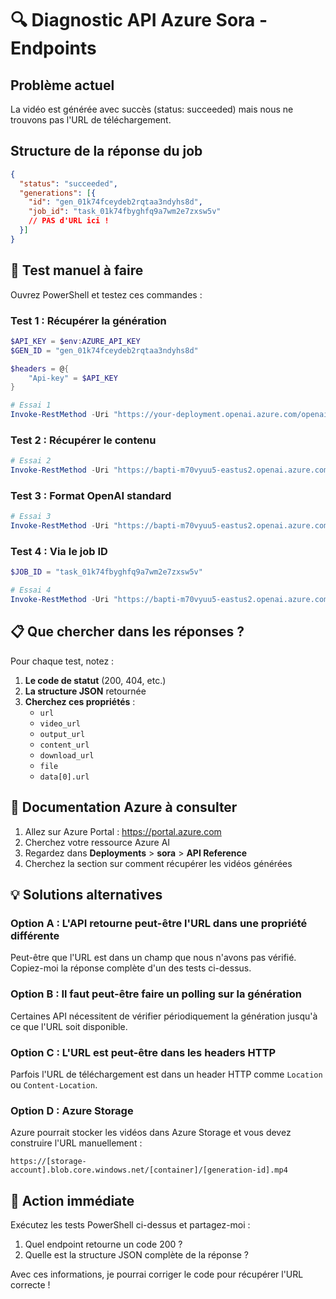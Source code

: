 # 🔍 Diagnostic API Azure Sora - Endpoints

## Problème actuel

La vidéo est générée avec succès (status: succeeded) mais nous ne trouvons pas l'URL de téléchargement.

## Structure de la réponse du job

```json
{
  "status": "succeeded",
  "generations": [{
    "id": "gen_01k74fceydeb2rqtaa3ndyhs8d",
    "job_id": "task_01k74fbyghfq9a7wm2e7zxsw5v"
    // PAS d'URL ici !
  }]
}
```

## 🧪 Test manuel à faire

Ouvrez PowerShell et testez ces commandes :

### Test 1 : Récupérer la génération

```powershell
$API_KEY = $env:AZURE_API_KEY
$GEN_ID = "gen_01k74fceydeb2rqtaa3ndyhs8d"

$headers = @{
    "Api-key" = $API_KEY
}

# Essai 1
Invoke-RestMethod -Uri "https://your-deployment.openai.azure.com/openai/v1/video/generations/$GEN_ID?api-version=preview" -Headers $headers
```

### Test 2 : Récupérer le contenu

```powershell
# Essai 2
Invoke-RestMethod -Uri "https://bapti-m70vyuu5-eastus2.openai.azure.com/openai/v1/video/generations/$GEN_ID/content?api-version=preview" -Headers $headers
```

### Test 3 : Format OpenAI standard

```powershell
# Essai 3
Invoke-RestMethod -Uri "https://bapti-m70vyuu5-eastus2.openai.azure.com/openai/v1/generations/$GEN_ID?api-version=preview" -Headers $headers
```

### Test 4 : Via le job ID

```powershell
$JOB_ID = "task_01k74fbyghfq9a7wm2e7zxsw5v"

# Essai 4
Invoke-RestMethod -Uri "https://bapti-m70vyuu5-eastus2.openai.azure.com/openai/v1/video/generations/jobs/$JOB_ID?api-version=preview" -Headers $headers
```

## 📋 Que chercher dans les réponses ?

Pour chaque test, notez :
1. **Le code de statut** (200, 404, etc.)
2. **La structure JSON** retournée
3. **Cherchez ces propriétés** :
   - `url`
   - `video_url`
   - `output_url`
   - `content_url`
   - `download_url`
   - `file`
   - `data[0].url`

## 🔗 Documentation Azure à consulter

1. Allez sur Azure Portal : https://portal.azure.com
2. Cherchez votre ressource Azure AI
3. Regardez dans **Deployments** > **sora** > **API Reference**
4. Cherchez la section sur comment récupérer les vidéos générées

## 💡 Solutions alternatives

### Option A : L'API retourne peut-être l'URL dans une propriété différente

Peut-être que l'URL est dans un champ que nous n'avons pas vérifié. Copiez-moi la réponse complète d'un des tests ci-dessus.

### Option B : Il faut peut-être faire un polling sur la génération

Certaines API nécessitent de vérifier périodiquement la génération jusqu'à ce que l'URL soit disponible.

### Option C : L'URL est peut-être dans les headers HTTP

Parfois l'URL de téléchargement est dans un header HTTP comme `Location` ou `Content-Location`.

### Option D : Azure Storage

Azure pourrait stocker les vidéos dans Azure Storage et vous devez construire l'URL manuellement :
```
https://[storage-account].blob.core.windows.net/[container]/[generation-id].mp4
```

## 🎯 Action immédiate

Exécutez les tests PowerShell ci-dessus et partagez-moi :
1. Quel endpoint retourne un code 200 ?
2. Quelle est la structure JSON complète de la réponse ?

Avec ces informations, je pourrai corriger le code pour récupérer l'URL correcte !
